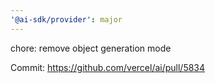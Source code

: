 ```yaml
---
'@ai-sdk/provider': major
---
```


chore: remove object generation mode

Commit: https://github.com/vercel/ai/pull/5834
